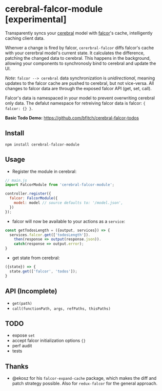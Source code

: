 # cerebral-falcor-module [experimental]

Transparently syncs your [cerebral](http://www.cerebraljs.com/) model with [falcor](http://netflix.github.io/falcor/)'s cache, intelligently caching client data.

Whenver a change is fired by falcor, `cererbral-falcor` diffs falcor's cache with your cererbral model's current state. It calculates the difference, patching the changed data to cerebral. This happens in the background, allowing your components to synchronosly bind to cerebral and update the UI.

*Note*: `falcor --> cerebral` data synchronization is *unidirectional*, meaning updates to the falcor cache are pushed to cerebral, but not vice-versa. All changes to falcor data are through the exposed falcor API (get, set, call).

Falcor's data is namespaced in your model to prevent overwriting cerebral only data. The defalut namespace for retreiving falcor data is falcor: `{ falcor: {} }`.

**Basic Todo Demo:** https://github.com/bfitch/cerebral-falcor-todos

Install
------------
`npm install cerebral-falcor-module`

Usage
------------
- Register the module in cerebral:

```js
// main.js
import FalcorModule from 'cerebral-falcor-module';

controller.register({
  falcor: FalcorModule({
    model: model // source defaults to: '/model.json',
  })
});
```
- falcor will now be available to your actions as a `service`:
 
```js
const getTodosLength = ({output, services}) => {
  services.falcor.get(['todosLength']).
    then(response => output(response.json)).
    catch(response => output.error);
}
``` 

- get state from cerebral:
```js
({state}) => {
  state.get(['falcor', 'todos']);
}
```

API (Incomplete)
--------
- `get(path)`
- `call(functionPath, args, refPaths, thisPaths)`

TODO
---------
- expose `set`
- accept falcor initialization options `{}`
- perf audit
- tests

Thanks
--------
- @ekosz for his `falcor-expand-cache` package, which makes the diff and patch strategy possible. Also for `redux-falcor` for the general approach.
